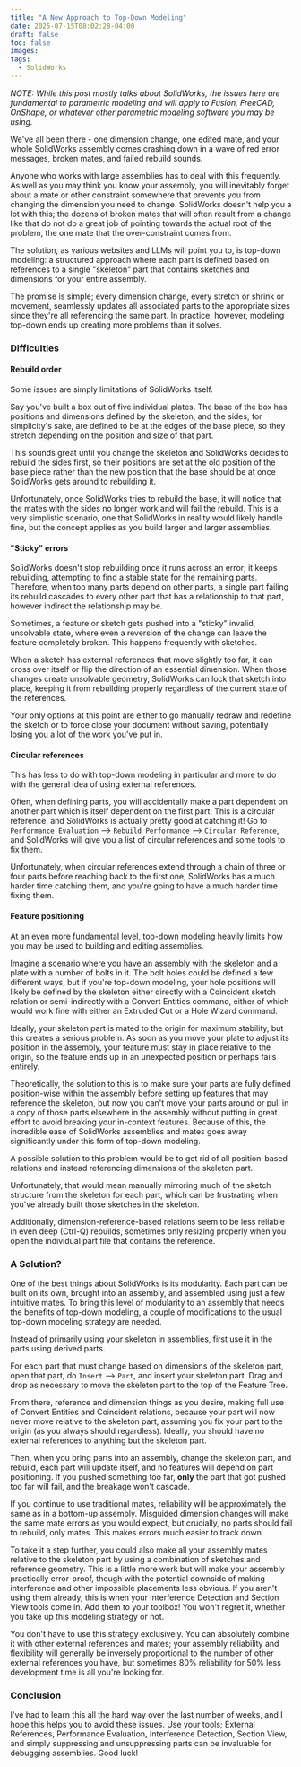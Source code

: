 ```yaml
---
title: "A New Approach to Top-Down Modeling"
date: 2025-07-15T08:02:28-04:00
draft: false
toc: false
images:
tags:
  - SolidWorks
---
```


*NOTE: While this post mostly talks about SolidWorks, the issues here are fundamental to parametric modeling and will apply to Fusion, FreeCAD, OnShape, or whatever other parametric modeling software you may be using.*

We've all been there - one dimension change, one edited mate, and your whole SolidWorks assembly comes crashing down in a wave of red error messages, broken mates, and failed rebuild sounds.

Anyone who works with large assemblies has to deal with this frequently. As well as you may think you know your assembly, you will inevitably forget about a mate or other constraint somewhere that prevents you from changing the dimension you need to change. SolidWorks doesn't help you a lot with this; the dozens of broken mates that will often result from a change like that do not do a great job of pointing towards the actual root of the problem, the one mate that the over-constraint comes from.

The solution, as various websites and LLMs will point you to, is top-down modeling: a structured approach where each part is defined based on references to a single "skeleton" part that contains sketches and dimensions for your entire assembly.

The promise is simple; every dimension change, every stretch or shrink or movement, seamlessly updates all associated parts to the appropriate sizes since they're all referencing the same part. In practice, however, modeling top-down ends up creating more problems than it solves.

### Difficulties
#### Rebuild order
Some issues are simply limitations of SolidWorks itself.

Say you've built a box out of five individual plates. The base of the box has positions and dimensions defined by the skeleton, and the sides, for simplicity's sake, are defined to be at the edges of the base piece, so they stretch depending on the position and size of that part.

This sounds great until you change the skeleton and SolidWorks decides to rebuild the sides first, so their positions are set at the old position of the base piece rather than the new position that the base should be at once SolidWorks gets around to rebuilding it.

Unfortunately, once SolidWorks tries to rebuild the base, it will notice that the mates with the sides no longer work and will fail the rebuild. This is a very simplistic scenario, one that SolidWorks in reality would likely handle fine, but the concept applies as you build larger and larger assemblies.
	
#### "Sticky" errors
SolidWorks doesn't stop rebuilding once it runs across an error; it keeps rebuilding, attempting to find a stable state for the remaining parts. Therefore, when too many parts depend on other parts, a single part failing its rebuild cascades to every other part that has a relationship to that part, however indirect the relationship may be.

Sometimes, a feature or sketch gets pushed into a "sticky" invalid, unsolvable state, where even a reversion of the change can leave the feature completely broken. This happens frequently with sketches.

When a sketch has external references that move slightly too far, it can cross over itself or flip the direction of an essential dimension. When those changes create unsolvable geometry, SolidWorks can lock that sketch into place, keeping it from rebuilding properly regardless of the current state of the references.

Your only options at this point are either to go manually redraw and redefine the sketch or to force close your document without saving, potentially losing you a lot of the work you've put in.

#### Circular references
This has less to do with top-down modeling in particular and more to do with the general idea of using external references. 

Often, when defining parts, you will accidentally make a part dependent on another part which is itself dependent on the first part. This is a circular reference, and SolidWorks is actually pretty good at catching it! Go to `Performance Evaluation` --> `Rebuild Performance` --> `Circular Reference`, and SolidWorks will give you a list of circular references and some tools to fix them.

Unfortunately, when circular references extend through a chain of three or four parts before reaching back to the first one, SolidWorks has a much harder time catching them, and you're going to have a much harder time fixing them.

#### Feature positioning
At an even more fundamental level, top-down modeling heavily limits how you may be used to building and editing assemblies.

Imagine a scenario where you have an assembly with the skeleton and a plate with a number of bolts in it. The bolt holes could be defined a few different ways, but if you're top-down modeling, your hole positions will likely be defined by the skeleton either directly with a Coincident sketch relation or semi-indirectly with a Convert Entities command, either of which would work fine with either an Extruded Cut or a Hole Wizard command.

Ideally, your skeleton part is mated to the origin for maximum stability, but this creates a serious problem. As soon as you move your plate to adjust its position in the assembly, your feature must stay in place relative to the origin, so the feature ends up in an unexpected position or perhaps fails entirely.

Theoretically, the solution to this is to make sure your parts are fully defined position-wise within the assembly before setting up features that may reference the skeleton, but now you can't move your parts around or pull in a copy of those parts elsewhere in the assembly without putting in great effort to avoid breaking your in-context features. Because of this, the incredible ease of SolidWorks assemblies and mates goes away significantly under this form of top-down modeling.

A possible solution to this problem would be to get rid of all position-based relations and instead referencing dimensions of the skeleton part.

Unfortunately, that would mean manually mirroring much of the sketch structure from the skeleton for each part, which can be frustrating when you've already built those sketches in the skeleton.

Additionally, dimension-reference-based relations seem to be less reliable in even deep (Ctrl-Q) rebuilds, sometimes only resizing properly when you open the individual part file that contains the reference.

### A Solution?
One of the best things about SolidWorks is its modularity. Each part can be built on its own, brought into an assembly, and assembled using just a few intuitive mates. To bring this level of modularity to an assembly that needs the benefits of top-down modeling, a couple of modifications to the usual top-down modeling strategy are needed.

Instead of primarily using your skeleton in assemblies, first use it in the parts using derived parts.

For each part that must change based on dimensions of the skeleton part, open that part, do `Insert` --> `Part`, and insert your skeleton part. Drag and drop as necessary to move the skeleton part to the top of the Feature Tree.

From there, reference and dimension things as you desire, making full use of Convert Entities and Coincident relations, because your part will now never move relative to the skeleton part, assuming you fix your part to the origin (as you always should regardless). Ideally, you should have no external references to anything but the skeleton part.

Then, when you bring parts into an assembly, change the skeleton part, and rebuild, each part will update itself, and no features will depend on part positioning. If you pushed something too far, **only** the part that got pushed too far will fail, and the breakage won't cascade.

If you continue to use traditional mates, reliability will be approximately the same as in a bottom-up assembly. Misguided dimension changes will make the same mate errors as you would expect, but crucially, no parts should fail to rebuild, only mates. This makes errors much easier to track down.

To take it a step further, you could also make all your assembly mates relative to the skeleton part by using a combination of sketches and reference geometry. This is a little more work but will make your assembly practically error-proof, though with the potential downside of making interference and other impossible placements less obvious. If you aren't using them already, this is when your Interference Detection and Section View tools come in. Add them to your toolbox! You won't regret it, whether you take up this modeling strategy or not.

You don't have to use this strategy exclusively. You can absolutely combine it with other external references and mates; your assembly reliability and flexibility will generally be inversely proportional to the number of other external references you have, but sometimes 80% reliability for 50% less development time is all you're looking for.

### Conclusion
I've had to learn this all the hard way over the last number of weeks, and I hope this helps you to avoid these issues. Use your tools; External References, Performance Evaluation, Interference Detection, Section View, and simply suppressing and unsuppressing parts can be invaluable for debugging assemblies. Good luck!